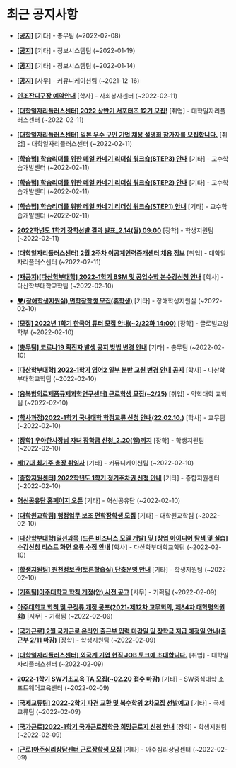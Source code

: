 # 최근 공지사항

* **[[공지]](http://ajou.ac.kr/kr/ajou/notice.do?mode=view&amp;articleNo=180493&amp;article.offset=0&amp;articleLimit=30)**
 [기타] - 총무팀 (~2022-02-08)

* **[[공지]](http://ajou.ac.kr/kr/ajou/notice.do?mode=view&amp;articleNo=179802&amp;article.offset=0&amp;articleLimit=30)**
 [기타] - 정보시스템팀 (~2022-01-19)

* **[[공지]](http://ajou.ac.kr/kr/ajou/notice.do?mode=view&amp;articleNo=179594&amp;article.offset=0&amp;articleLimit=30)**
 [기타] - 정보시스템팀 (~2022-01-14)

* **[[공지]](http://ajou.ac.kr/kr/ajou/notice.do?mode=view&amp;articleNo=147976&amp;article.offset=0&amp;articleLimit=30)**
 [사무] - 커뮤니케이션팀 (~2021-12-16)

* **[인조잔디구장 예약안내](http://ajou.ac.kr/kr/ajou/notice.do?mode=view&amp;articleNo=180676&amp;article.offset=0&amp;articleLimit=30)**
 [학사] - 사회봉사센터 (~2022-02-11)

* **[[대학일자리플러스센터] 2022 상반기 서포터즈 12기 모집!](http://ajou.ac.kr/kr/ajou/notice.do?mode=view&amp;articleNo=180671&amp;article.offset=0&amp;articleLimit=30)**
 [취업] - 대학일자리플러스센터 (~2022-02-11)

* **[[대학일자리플러스센터] 일본 우수 구인 기업 채용 설명회 참가자를 모집합니다.](http://ajou.ac.kr/kr/ajou/notice.do?mode=view&amp;articleNo=180665&amp;article.offset=0&amp;articleLimit=30)**
 [취업] - 대학일자리플러스센터 (~2022-02-11)

* **[[학습법] 학습리더를 위한 데일 카네기 리더십 워크숍(STEP3) 안내](http://ajou.ac.kr/kr/ajou/notice.do?mode=view&amp;articleNo=180659&amp;article.offset=0&amp;articleLimit=30)**
 [기타] - 교수학습개발센터 (~2022-02-11)

* **[[학습법] 학습리더를 위한 데일 카네기 리더십 워크숍(STEP2) 안내](http://ajou.ac.kr/kr/ajou/notice.do?mode=view&amp;articleNo=180658&amp;article.offset=0&amp;articleLimit=30)**
 [기타] - 교수학습개발센터 (~2022-02-11)

* **[[학습법] 학습리더를 위한 데일 카네기 리더십 워크숍(STEP1) 안내](http://ajou.ac.kr/kr/ajou/notice.do?mode=view&amp;articleNo=180656&amp;article.offset=0&amp;articleLimit=30)**
 [기타] - 교수학습개발센터 (~2022-02-11)

* **[2022학년도 1학기 장학선발 결과 발표_2.14(월) 09:00](http://ajou.ac.kr/kr/ajou/notice.do?mode=view&amp;articleNo=180641&amp;article.offset=0&amp;articleLimit=30)**
 [장학] - 학생지원팀 (~2022-02-11)

* **[[대학일자리플러스센터] 2월 2주차 이공계인력중개센터 채용 정보](http://ajou.ac.kr/kr/ajou/notice.do?mode=view&amp;articleNo=180640&amp;article.offset=0&amp;articleLimit=30)**
 [취업] - 대학일자리플러스센터 (~2022-02-11)

* **[(재공지)[다산학부대학] 2022-1학기 BSM 및 공업수학 본수강신청 안내](http://ajou.ac.kr/kr/ajou/notice.do?mode=view&amp;articleNo=180624&amp;article.offset=0&amp;articleLimit=30)**
 [학사] - 다산학부대학교학팀 (~2022-02-10)

* **[♥(장애학생지원실) 면학장학생 모집(휴학생)](http://ajou.ac.kr/kr/ajou/notice.do?mode=view&amp;articleNo=180623&amp;article.offset=0&amp;articleLimit=30)**
 [기타] - 장애학생지원실 (~2022-02-10)

* **[[모집] 2022년 1학기 한국어 튜터 모집 안내(~2/22화 14:00)](http://ajou.ac.kr/kr/ajou/notice.do?mode=view&amp;articleNo=180622&amp;article.offset=0&amp;articleLimit=30)**
 [장학] - 글로벌교양학부 (~2022-02-10)

* **[[총무팀] 코로나19 확진자 발생 공지 방법 변경 안내](http://ajou.ac.kr/kr/ajou/notice.do?mode=view&amp;articleNo=180621&amp;article.offset=0&amp;articleLimit=30)**
 [기타] - 총무팀 (~2022-02-10)

* **[[다산학부대학] 2022-1학기 영어2 일부 분반 교원 변경 안내 공지](http://ajou.ac.kr/kr/ajou/notice.do?mode=view&amp;articleNo=180619&amp;article.offset=0&amp;articleLimit=30)**
 [학사] - 다산학부대학교학팀 (~2022-02-10)

* **[[융복합의료제품규제과학연구센터] 근로학생 모집(~2/25)](http://ajou.ac.kr/kr/ajou/notice.do?mode=view&amp;articleNo=180614&amp;article.offset=0&amp;articleLimit=30)**
 [취업] - 약학대학 교학팀 (~2022-02-10)

* **[(학사과정)2022-1학기 국내대학 학점교류 신청 안내(22.02.10.)](http://ajou.ac.kr/kr/ajou/notice.do?mode=view&amp;articleNo=180610&amp;article.offset=0&amp;articleLimit=30)**
 [학사] - 교무팀 (~2022-02-10)

* **[[장학] 우아한사장님 자녀 장학금 신청_2.20(일)까지](http://ajou.ac.kr/kr/ajou/notice.do?mode=view&amp;articleNo=180609&amp;article.offset=0&amp;articleLimit=30)**
 [장학] - 학생지원팀 (~2022-02-10)

* **[제17대 최기주 총장 취임사](http://ajou.ac.kr/kr/ajou/notice.do?mode=view&amp;articleNo=180595&amp;article.offset=0&amp;articleLimit=30)**
 [기타] - 커뮤니케이션팀 (~2022-02-10)

* **[[종합지원센터] 2022학년도 1학기 정기주차권 신청 안내](http://ajou.ac.kr/kr/ajou/notice.do?mode=view&amp;articleNo=180594&amp;article.offset=0&amp;articleLimit=30)**
 [기타] - 종합지원센터 (~2022-02-10)

* **[혁신공유단 홈페이지 오픈](http://ajou.ac.kr/kr/ajou/notice.do?mode=view&amp;articleNo=180586&amp;article.offset=0&amp;articleLimit=30)**
 [기타] - 혁신공유단 (~2022-02-10)

* **[[대학원교학팀] 행정업무 보조 면학장학생 모집](http://ajou.ac.kr/kr/ajou/notice.do?mode=view&amp;articleNo=180578&amp;article.offset=0&amp;articleLimit=30)**
 [기타] - 대학원교학팀 (~2022-02-10)

* **[[다산학부대학]일선과목 [드론 비즈니스 모델 개발] 및 [창업 아이디어 탐색 및 실습] 수강신청 리스트 화면 오류 수정 안내](http://ajou.ac.kr/kr/ajou/notice.do?mode=view&amp;articleNo=180573&amp;article.offset=0&amp;articleLimit=30)**
 [학사] - 다산학부대학교학팀 (~2022-02-10)

* **[[학생지원팀] 원천정보관(토론학습실) 단축운영 안내](http://ajou.ac.kr/kr/ajou/notice.do?mode=view&amp;articleNo=180571&amp;article.offset=0&amp;articleLimit=30)**
 [기타] - 학생지원팀 (~2022-02-10)

* **[[기획팀]아주대학교 학칙 개정(안) 사전 공고](http://ajou.ac.kr/kr/ajou/notice.do?mode=view&amp;articleNo=180568&amp;article.offset=0&amp;articleLimit=30)**
 [사무] - 기획팀 (~2022-02-09)

* **[아주대학교 학칙 및 규정류 개정 공포(2021-제12차 교무회의, 제84차 대학평의원회)](http://ajou.ac.kr/kr/ajou/notice.do?mode=view&amp;articleNo=180566&amp;article.offset=0&amp;articleLimit=30)**
 [사무] - 기획팀 (~2022-02-09)

* **[[국가근로] 2월 국가근로 온라인 출근부 입력 마감일 및 장학금 지급 예정일 안내(출근부 2/11 마감)](http://ajou.ac.kr/kr/ajou/notice.do?mode=view&amp;articleNo=180564&amp;article.offset=0&amp;articleLimit=30)**
 [장학] - 학생지원팀 (~2022-02-09)

* **[[대학일자리플러스센터] 외국계 기업 현직 JOB 토크에 초대합니다.](http://ajou.ac.kr/kr/ajou/notice.do?mode=view&amp;articleNo=180563&amp;article.offset=0&amp;articleLimit=30)**
 [취업] - 대학일자리플러스센터 (~2022-02-09)

* **[2022-1학기 SW기초교육 TA 모집(~02.20 접수 마감)](http://ajou.ac.kr/kr/ajou/notice.do?mode=view&amp;articleNo=180562&amp;article.offset=0&amp;articleLimit=30)**
 [기타] - SW중심대학 소프트웨어교육센터 (~2022-02-09)

* **[[국제교류팀] 2022-2학기 파견 교환 및 복수학위 2차모집 선발예고](http://ajou.ac.kr/kr/ajou/notice.do?mode=view&amp;articleNo=180552&amp;article.offset=0&amp;articleLimit=30)**
 [기타] - 국제교류팀 (~2022-02-09)

* **[[국가근로]2022-1학기 국가근로장학금 희망근로지 신청 안내](http://ajou.ac.kr/kr/ajou/notice.do?mode=view&amp;articleNo=180551&amp;article.offset=0&amp;articleLimit=30)**
 [장학] - 학생지원팀 (~2022-02-09)

* **[[근로]아주심리상담센터 근로장학생 모집](http://ajou.ac.kr/kr/ajou/notice.do?mode=view&amp;articleNo=180537&amp;article.offset=0&amp;articleLimit=30)**
 [기타] - 아주심리상담센터 (~2022-02-09)
